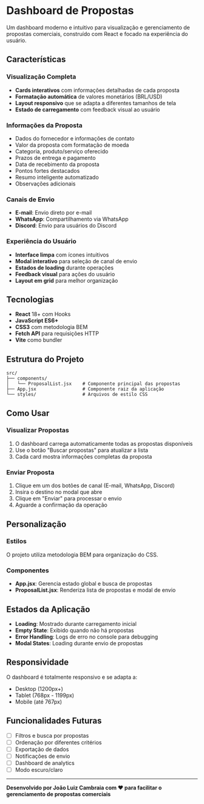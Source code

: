 # Dashboard de Propostas

Um dashboard moderno e intuitivo para visualização e gerenciamento de propostas comerciais, construído com React e focado na experiência do usuário.

## Características

### Visualização Completa

- **Cards interativos** com informações detalhadas de cada proposta
- **Formatação automática** de valores monetários (BRL/USD)
- **Layout responsivo** que se adapta a diferentes tamanhos de tela
- **Estado de carregamento** com feedback visual ao usuário

### Informações da Proposta

- Dados do fornecedor e informações de contato
- Valor da proposta com formatação de moeda
- Categoria, produto/serviço oferecido
- Prazos de entrega e pagamento
- Data de recebimento da proposta
- Pontos fortes destacados
- Resumo inteligente automatizado
- Observações adicionais

### Canais de Envio

- **E-mail**: Envio direto por e-mail
- **WhatsApp**: Compartilhamento via WhatsApp
- **Discord**: Envio para usuários do Discord

### Experiência do Usuário

- **Interface limpa** com ícones intuitivos
- **Modal interativo** para seleção de canal de envio
- **Estados de loading** durante operações
- **Feedback visual** para ações do usuário
- **Layout em grid** para melhor organização

## Tecnologias

- **React** 18+ com Hooks
- **JavaScript ES6+**
- **CSS3** com metodologia BEM
- **Fetch API** para requisições HTTP
- **Vite** como bundler

## Estrutura do Projeto

```
src/
├── components/
│   └── ProposalList.jsx    # Componente principal das propostas
├── App.jsx                 # Componente raiz da aplicação
└── styles/                 # Arquivos de estilo CSS
```

## Como Usar

### Visualizar Propostas

1. O dashboard carrega automaticamente todas as propostas disponíveis
2. Use o botão "Buscar propostas" para atualizar a lista
3. Cada card mostra informações completas da proposta

### Enviar Proposta

1. Clique em um dos botões de canal (E-mail, WhatsApp, Discord)
2. Insira o destino no modal que abre
3. Clique em "Enviar" para processar o envio
4. Aguarde a confirmação da operação

## Personalização

### Estilos

O projeto utiliza metodologia BEM para organização do CSS.

### Componentes

- **App.jsx**: Gerencia estado global e busca de propostas
- **ProposalList.jsx**: Renderiza lista de propostas e modal de envio

## Estados da Aplicação

- **Loading**: Mostrado durante carregamento inicial
- **Empty State**: Exibido quando não há propostas
- **Error Handling**: Logs de erro no console para debugging
- **Modal States**: Loading durante envio de propostas

## Responsividade

O dashboard é totalmente responsivo e se adapta a:

- Desktop (1200px+)
- Tablet (768px - 1199px)
- Mobile (até 767px)

## Funcionalidades Futuras

- [ ] Filtros e busca por propostas
- [ ] Ordenação por diferentes critérios
- [ ] Exportação de dados
- [ ] Notificações de envio
- [ ] Dashboard de analytics
- [ ] Modo escuro/claro

---

**Desenvolvido por João Luiz Cambraia com ❤️ para facilitar o gerenciamento de propostas comerciais**

